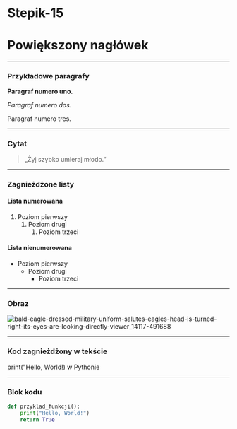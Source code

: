 # Stepik-15

# Powiększony nagłówek


---

### Przykładowe paragrafy

**Paragraf numero uno.**

*Paragraf numero dos.*

~~Paragraf numero tres.~~

---

### Cytat

> „Żyj szybko umieraj młodo.”

---

### Zagnieżdżone listy

#### Lista numerowana
1. Poziom pierwszy
   1. Poziom drugi
      1. Poziom trzeci

#### Lista nienumerowana
- Poziom pierwszy
  - Poziom drugi
    - Poziom trzeci

---

### Obraz

![bald-eagle-dressed-military-uniform-salutes-eagles-head-is-turned-right-its-eyes-are-looking-directly-viewer_14117-491688](https://github.com/user-attachments/assets/8c86eea0-3a08-42d5-b856-eb7e7632c29c)


---

### Kod zagnieżdżony w tekście

print("Hello, World!) w Pythonie


---


### Blok kodu

```python
def przyklad_funkcji():
    print("Hello, World!")
    return True
